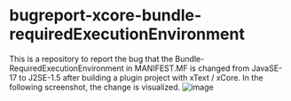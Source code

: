 # bugreport-xcore-bundle-requiredExecutionEnvironment
This is a repository to report the bug that the Bundle-RequiredExecutionEnvironment in MANIFEST.MF is changed from JavaSE-17 to J2SE-1.5 after building a plugin project with xText / xCore. In the following screenshot, the change is visualized.
![image](https://github.com/johannesctrl/bugreport-xcore-bundle-requiredExecutionEnvironment/assets/81531876/45e9d96b-3ec7-4526-9cd8-dba32ce888f2)
